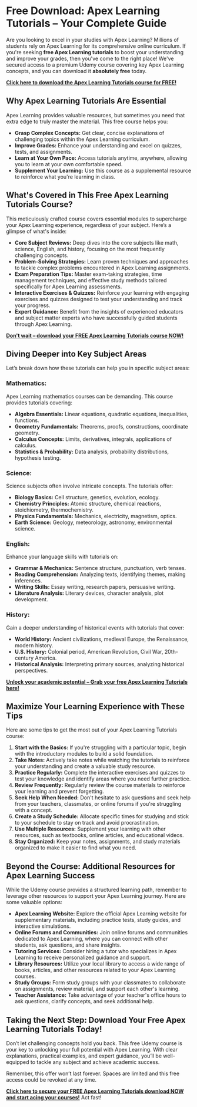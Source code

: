 # Free Download: Apex Learning Tutorials – Your Complete Guide

Are you looking to excel in your studies with Apex Learning? Millions of students rely on Apex Learning for its comprehensive online curriculum. If you're seeking **free Apex Learning tutorials** to boost your understanding and improve your grades, then you've come to the right place! We've secured access to a premium Udemy course covering key Apex Learning concepts, and you can download it **absolutely free** today.

[**Click here to download the Apex Learning Tutorials course for FREE!**](https://udemywork.com/apex-learning-tutorials)

## Why Apex Learning Tutorials Are Essential

Apex Learning provides valuable resources, but sometimes you need that extra edge to truly master the material. This free course helps you:

*   **Grasp Complex Concepts:** Get clear, concise explanations of challenging topics within the Apex Learning curriculum.
*   **Improve Grades:** Enhance your understanding and excel on quizzes, tests, and assignments.
*   **Learn at Your Own Pace:** Access tutorials anytime, anywhere, allowing you to learn at your own comfortable speed.
*   **Supplement Your Learning:** Use this course as a supplemental resource to reinforce what you're learning in class.

## What's Covered in This Free Apex Learning Tutorials Course?

This meticulously crafted course covers essential modules to supercharge your Apex Learning experience, regardless of your subject. Here’s a glimpse of what's inside:

*   **Core Subject Reviews:** Deep dives into the core subjects like math, science, English, and history, focusing on the most frequently challenging concepts.
*   **Problem-Solving Strategies:** Learn proven techniques and approaches to tackle complex problems encountered in Apex Learning assignments.
*   **Exam Preparation Tips:** Master exam-taking strategies, time management techniques, and effective study methods tailored specifically for Apex Learning assessments.
*   **Interactive Exercises & Quizzes:** Reinforce your learning with engaging exercises and quizzes designed to test your understanding and track your progress.
*   **Expert Guidance:** Benefit from the insights of experienced educators and subject matter experts who have successfully guided students through Apex Learning.

[**Don't wait – download your FREE Apex Learning Tutorials course NOW!**](https://udemywork.com/apex-learning-tutorials)

## Diving Deeper into Key Subject Areas

Let’s break down how these tutorials can help you in specific subject areas:

### **Mathematics:**

Apex Learning mathematics courses can be demanding. This course provides tutorials covering:

*   **Algebra Essentials:** Linear equations, quadratic equations, inequalities, functions.
*   **Geometry Fundamentals:** Theorems, proofs, constructions, coordinate geometry.
*   **Calculus Concepts:** Limits, derivatives, integrals, applications of calculus.
*   **Statistics & Probability:** Data analysis, probability distributions, hypothesis testing.

### **Science:**

Science subjects often involve intricate concepts. The tutorials offer:

*   **Biology Basics:** Cell structure, genetics, evolution, ecology.
*   **Chemistry Principles:** Atomic structure, chemical reactions, stoichiometry, thermochemistry.
*   **Physics Fundamentals:** Mechanics, electricity, magnetism, optics.
*   **Earth Science:** Geology, meteorology, astronomy, environmental science.

### **English:**

Enhance your language skills with tutorials on:

*   **Grammar & Mechanics:** Sentence structure, punctuation, verb tenses.
*   **Reading Comprehension:** Analyzing texts, identifying themes, making inferences.
*   **Writing Skills:** Essay writing, research papers, persuasive writing.
*   **Literature Analysis:** Literary devices, character analysis, plot development.

### **History:**

Gain a deeper understanding of historical events with tutorials that cover:

*   **World History:** Ancient civilizations, medieval Europe, the Renaissance, modern history.
*   **U.S. History:** Colonial period, American Revolution, Civil War, 20th-century America.
*   **Historical Analysis:** Interpreting primary sources, analyzing historical perspectives.

[**Unlock your academic potential – Grab your free Apex Learning Tutorials here!**](https://udemywork.com/apex-learning-tutorials)

## Maximize Your Learning Experience with These Tips

Here are some tips to get the most out of your Apex Learning Tutorials course:

1.  **Start with the Basics:** If you're struggling with a particular topic, begin with the introductory modules to build a solid foundation.
2.  **Take Notes:** Actively take notes while watching the tutorials to reinforce your understanding and create a valuable study resource.
3.  **Practice Regularly:** Complete the interactive exercises and quizzes to test your knowledge and identify areas where you need further practice.
4.  **Review Frequently:** Regularly review the course materials to reinforce your learning and prevent forgetting.
5.  **Seek Help When Needed:** Don't hesitate to ask questions and seek help from your teachers, classmates, or online forums if you're struggling with a concept.
6.  **Create a Study Schedule:** Allocate specific times for studying and stick to your schedule to stay on track and avoid procrastination.
7.  **Use Multiple Resources:** Supplement your learning with other resources, such as textbooks, online articles, and educational videos.
8.  **Stay Organized:** Keep your notes, assignments, and study materials organized to make it easier to find what you need.

## Beyond the Course: Additional Resources for Apex Learning Success

While the Udemy course provides a structured learning path, remember to leverage other resources to support your Apex Learning journey. Here are some valuable options:

*   **Apex Learning Website:** Explore the official Apex Learning website for supplementary materials, including practice tests, study guides, and interactive simulations.
*   **Online Forums and Communities:** Join online forums and communities dedicated to Apex Learning, where you can connect with other students, ask questions, and share insights.
*   **Tutoring Services:** Consider hiring a tutor who specializes in Apex Learning to receive personalized guidance and support.
*   **Library Resources:** Utilize your local library to access a wide range of books, articles, and other resources related to your Apex Learning courses.
*   **Study Groups:** Form study groups with your classmates to collaborate on assignments, review material, and support each other's learning.
*   **Teacher Assistance:** Take advantage of your teacher's office hours to ask questions, clarify concepts, and seek additional help.

## Taking the Next Step: Download Your Free Apex Learning Tutorials Today!

Don’t let challenging concepts hold you back. This free Udemy course is your key to unlocking your full potential with Apex Learning. With clear explanations, practical examples, and expert guidance, you’ll be well-equipped to tackle any subject and achieve academic success.

Remember, this offer won’t last forever. Spaces are limited and this free access could be revoked at any time.

[**Click here to secure your FREE Apex Learning Tutorials download NOW and start acing your courses!**](https://udemywork.com/apex-learning-tutorials) Act fast!
